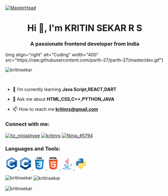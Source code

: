 [![MasterHead](https://repository-images.githubusercontent.com/588181932/e36ec678-7984-4cdd-8e4c-a3932772ff8e)](https://Kritinsekar.io)
<h1 align="center">Hi 👋, I'm KRITIN SEKAR R S</h1>
<h3 align="center">A passionate frontend developer from India</h3>
(img align="right" alt="Coding" width="400" src="https://raw.githubusercontent.com/parth-27/parth-27/master/dev.gif")

<p align="left"> <img src="https://komarev.com/ghpvc/?username=kritinsekar&label=Profile%20views&color=0e75b6&style=flat" alt="kritinsekar" /> </p>

<p align="left"> <a href="https://twitter.com/" target="blank"><img src="https://img.shields.io/twitter/follow/?logo=twitter&style=for-the-badge" alt="" /></a> </p>

- 🌱 I’m currently learning **Java Script,REACT,DART**

- 💬 Ask me about **HTML,CSS,C++,PYTHON,JAVA**

- 📫 How to reach me **kritinrs@gmail.com**

<h3 align="left">Connect with me:</h3>
<p align="left">
<a href="https://instagram.com/itz_ninjashype" target="blank"><img align="center" src="https://raw.githubusercontent.com/rahuldkjain/github-profile-readme-generator/master/src/images/icons/Social/instagram.svg" alt="itz_ninjashype" height="30" width="40" /></a>
<a href="https://www.codechef.com/users/kritinrs" target="blank"><img align="center" src="https://cdn.jsdelivr.net/npm/simple-icons@3.1.0/icons/codechef.svg" alt="kritinrs" height="30" width="40" /></a>
<a href="https://discord.gg/Ninja_#5794" target="blank"><img align="center" src="https://raw.githubusercontent.com/rahuldkjain/github-profile-readme-generator/master/src/images/icons/Social/discord.svg" alt="Ninja_#5794" height="30" width="40" /></a>
</p>

<h3 align="left">Languages and Tools:</h3>
<p align="left"> <a href="https://www.cprogramming.com/" target="_blank" rel="noreferrer"> <img src="https://raw.githubusercontent.com/devicons/devicon/master/icons/c/c-original.svg" alt="c" width="40" height="40"/> </a> <a href="https://www.w3schools.com/cpp/" target="_blank" rel="noreferrer"> <img src="https://raw.githubusercontent.com/devicons/devicon/master/icons/cplusplus/cplusplus-original.svg" alt="cplusplus" width="40" height="40"/> </a> <a href="https://www.w3schools.com/css/" target="_blank" rel="noreferrer"> <img src="https://raw.githubusercontent.com/devicons/devicon/master/icons/css3/css3-original-wordmark.svg" alt="css3" width="40" height="40"/> </a> <a href="https://www.w3.org/html/" target="_blank" rel="noreferrer"> <img src="https://raw.githubusercontent.com/devicons/devicon/master/icons/html5/html5-original-wordmark.svg" alt="html5" width="40" height="40"/> </a> <a href="https://www.java.com" target="_blank" rel="noreferrer"> <img src="https://raw.githubusercontent.com/devicons/devicon/master/icons/java/java-original.svg" alt="java" width="40" height="40"/> </a> <a href="https://www.python.org" target="_blank" rel="noreferrer"> <img src="https://raw.githubusercontent.com/devicons/devicon/master/icons/python/python-original.svg" alt="python" width="40" height="40"/> </a> </p>

<p><img align="left" src="https://github-readme-stats.vercel.app/api/top-langs?username=kritinsekar&show_icons=true&locale=en&layout=compact" alt="kritinsekar" /></p>

<p>&nbsp;<img align="center" src="https://github-readme-stats.vercel.app/api?username=kritinsekar&show_icons=true&locale=en" alt="kritinsekar" /></p>

<p><img align="center" src="https://github-readme-streak-stats.herokuapp.com/?user=kritinsekar&" alt="kritinsekar" /></p>
